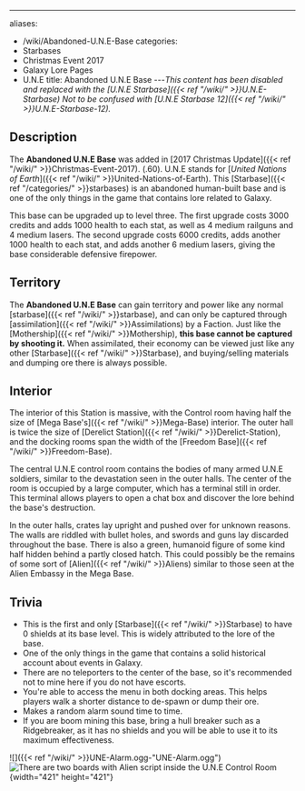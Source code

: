 ---
aliases:
- /wiki/Abandoned-U.N.E-Base
categories:
- Starbases
- Christmas Event 2017
- Galaxy Lore Pages
- U.N.E
title: Abandoned U.N.E Base
---_This content has been disabled and replaced with the [U.N.E Starbase]({{< ref "/wiki/" >}}U.N.E-Starbase)_
_Not to be confused with [U.N.E Starbase 12]({{< ref "/wiki/" >}}U.N.E-Starbase-12)._

## Description

The **Abandoned U.N.E Base** was added in [2017 Christmas Update]({{< ref "/wiki/" >}}Christmas-Event-2017). (.60). U.N.E stands for [_United Nations of Earth_]({{< ref "/wiki/" >}}United-Nations-of-Earth). This [Starbase]({{< ref "/categories/" >}}starbases) is an abandoned human-built base and is one of the only things in the game that contains lore related to Galaxy.

This base can be upgraded up to level three. The first upgrade costs 3000 credits and adds 1000 health to each stat, as well as 4 medium railguns and 4 medium lasers. The second upgrade costs 6000 credits, adds another 1000 health to each stat, and adds another 6 medium lasers, giving the base considerable defensive firepower.

## Territory

The **Abandoned U.N.E Base** can gain territory and power like any normal [starbase]({{< ref "/wiki/" >}}starbase), and can only be captured through [assimilation]({{< ref "/wiki/" >}}Assimilations) by a Faction. Just like the [Mothership]({{< ref "/wiki/" >}}Mothership), **this base cannot be captured by shooting it.** When assimilated, their economy can be viewed just like any other [Starbase]({{< ref "/wiki/" >}}Starbase), and buying/selling materials and dumping ore there is always possible.

## Interior

The interior of this Station is massive, with the Control room having half the size of [Mega Base's]({{< ref "/wiki/" >}}Mega-Base) interior. The outer hall is twice the size of [Derelict Station]({{< ref "/wiki/" >}}Derelict-Station), and the docking rooms span the width of the [Freedom Base]({{< ref "/wiki/" >}}Freedom-Base).

The central U.N.E control room contains the bodies of many armed U.N.E soldiers, similar to the devastation seen in the outer halls. The center of the room is occupied by a large computer, which has a terminal still in order. This terminal allows players to open a chat box and discover the lore behind the base's destruction.

In the outer halls, crates lay upright and pushed over for unknown reasons. The walls are riddled with bullet holes, and swords and guns lay discarded throughout the base. There is also a green, humanoid figure of some kind half hidden behind a partly closed hatch. This could possibly be the remains of some sort of [Alien]({{< ref "/wiki/" >}}Aliens) similar to those seen at the Alien Embassy in the Mega Base.

## Trivia

- This is the first and only [Starbase]({{< ref "/wiki/" >}}Starbase) to have 0 shields at its base level. This is widely attributed to the lore of the base.
- One of the only things in the game that contains a solid historical account about events in Galaxy.
- There are no teleporters to the center of the base, so it's recommended not to mine here if you do not have escorts.
- You're able to access the menu in both docking areas. This helps players walk a shorter distance to de-spawn or dump their ore.
- Makes a random alarm sound time to time.
- If you are boom mining this base, bring a hull breaker such as a Ridgebreaker, as it has no shields and you will be able to use it to its maximum effectiveness.

![]({{< ref "/wiki/" >}}UNE-Alarm.ogg‎-"UNE-Alarm.ogg‎") ![There are two boards with Alien
script inside the U.N.E Control
Room](UNE_Alien_Text.png "There are two boards with Alien script inside the U.N.E Control Room"){width="421" height="421"}